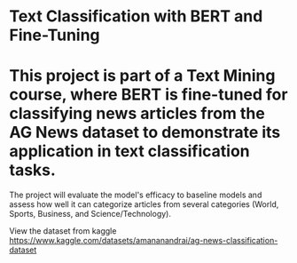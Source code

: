 # Text Classification with BERT and Fine-Tuning 

# This project is part of a Text Mining course, where BERT is fine-tuned for classifying news articles from the AG News dataset to demonstrate its application in text classification tasks.



The project will evaluate the model's efficacy to baseline models and assess how well it can categorize articles from several categories (World, Sports, Business, and Science/Technology). 

View the dataset from kaggle 
https://www.kaggle.com/datasets/amananandrai/ag-news-classification-dataset


